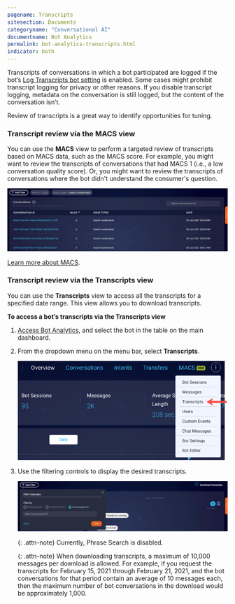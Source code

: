 ```yaml
---
pagename: Transcripts
sitesection: Documents
categoryname: "Conversational AI"
documentname: Bot Analytics
permalink: bot-analytics-transcripts.html
indicator: both
---
```


Transcripts of conversations in which a bot participated are logged if the bot’s [Log Transcripts bot setting](conversation-builder-bots-bot-basics.html#configure-bot-settings) is enabled. Some cases might prohibit transcript logging for privacy or other reasons. If you disable transcript logging, metadata on the conversation is still logged, but the content of the conversation isn’t.

Review of transcripts is a great way to identify opportunities for tuning.

<!--
### Transcript review via the Conversations view

You can use the **Conversations** view to perform a targeted review of transcripts based on the conversation status of the conversations, which can be:
* Bot Disengaged
* Consumer Disengaged
* Intended Transfer
* Unintended Transfer
* Bot Contained

For an explanation of each status, see [here](bot-analytics-key-terms-concepts.html#containment-of-bot-conversations).

<img class="fancyimage" style="width:800px" src="img/ConvoBuilder/ba_conversationsview3.png" alt="">
-->

### Transcript review via the MACS view

You can use the **MACS** view to perform a targeted review of transcripts based on MACS data, such as the MACS score. For example, you might want to review the transcripts of conversations that had MACS 1 (i.e., a low conversation quality score). Or, you might want to review the transcripts of conversations where the bot didn't understand the consumer's question.

<img style="width:800px" src="img/ConvoBuilder/ba_transcripts_macs.png" alt="Accessing transcripts for review by way of a conversation list that's filtered by MACS criteria">

[Learn more about MACS](bot-analytics-macs.html).

### Transcript review via the Transcripts view

You can use the **Transcripts** view to access all the transcripts for a specified date range. This view allows you to download transcripts.

**To access a bot’s transcripts via the Transcripts view**

1. [Access Bot Analytics](bot-analytics-overview.html#access-bot-analytics), and select the bot in the table on the main dashboard.
2. From the dropdown menu on the menu bar, select **Transcripts**.

    <img style="width:500px" src="img/ConvoBuilder/ba_transcripts_menu_option.png" alt="Accessing the Transcripts view in Bot Analytics">

3. Use the filtering controls to display the desired transcripts.

    <img style="width:800px" src="img/ConvoBuilder/ba_transcripts_filter.png" alt="Using the filtering controls to display desired transcripts">

    {: .attn-note}
    Currently, Phrase Search is disabled.

    {: .attn-note}
    When downloading transcripts, a maximum of 10,000 messages per download is allowed. For example, if you request the transcripts for February 15, 2021 through February 21, 2021, and the bot conversations for that period contain an average of 10 messages each, then the maximum number of bot conversations in the download would be approximately 1,000.
